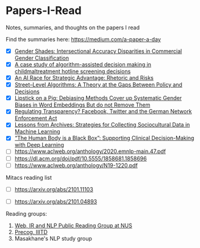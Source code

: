 # Papers-I-Read
Notes, summaries, and thoughts on the papers I read

Find the summaries here: https://medium.com/a-paper-a-day

- [x] [Gender Shades: Intersectional Accuracy Disparities in Commercial Gender Classification](http://proceedings.mlr.press/v81/buolamwini18a.html)
- [x] [A case study of algorithm-assisted decision making in childmaltreatment hotline screening decisions](https://www.academia.edu/40811550/A_case_study_of_algorithm_assisted_decision_making_in_child_maltreatment_hotline_screening_decisions)
- [x] [An AI Race for Strategic Advantage: Rhetoric and Risks](https://www.aies-conference.com/2018/contents/papers/main/AIES_2018_paper_163.pdf)
- [x] [Street–Level Algorithms: A Theory at the Gaps Between Policy and Decisions](https://hci.stanford.edu/publications/2019/streetlevelalgorithms/streetlevelalgorithms-chi2019.pdf)
- [x] [Lipstick on a Pig: Debiasing Methods Cover up Systematic Gender Biases in Word Embeddings But do not Remove Them](https://arxiv.org/pdf/1903.03862.pdf)
- [x] [Regulating Transparency? Facebook, Twitter and the German Network Enforcement Act](https://www.researchgate.net/publication/338802975_Regulating_Transparency_Facebook_Twitter_and_the_German_Network_Enforcement_Act)
- [x] [Lessons from Archives: Strategies for Collecting Sociocultural Data in Machine Learning](https://arxiv.org/pdf/1912.10389.pdf)
- [x] [“The Human Body is a Black Box”: Supporting Clinical Decision-Making with Deep Learning](https://arxiv.org/ftp/arxiv/papers/1911/1911.08089.pdf)
- [ ] https://www.aclweb.org/anthology/2020.emnlp-main.47.pdf
- [ ] https://dl.acm.org/doi/pdf/10.5555/1858681.1858696
- [ ] https://www.aclweb.org/anthology/N19-1220.pdf

Mitacs reading list

- [ ] https://arxiv.org/abs/2101.11103
- [ ] https://arxiv.org/abs/2101.04893


Reading groups:
1. [Web, IR and NLP Public Reading Group at NUS](https://wing-nus.github.io/cs6101/)
2. [Precog, IIITD](https://precog.iiitd.edu.in/brainstorm.html#spring2021)
3. Masakhane's NLP study group
